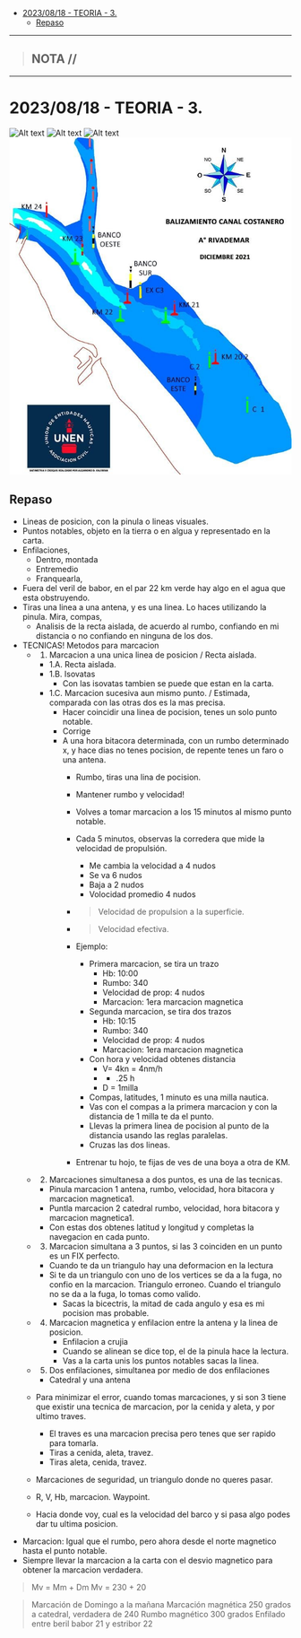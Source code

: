 - [2023/08/18 - TEORIA - 3.](#20230818---teoria---3)
  - [Repaso](#repaso)


-----------------
> NOTA //  
> - 
--------------------
# 2023/08/18 - TEORIA - 3. 

![Alt text](GrafRumbo.jpeg)
![Alt text](CalculoDm.jpeg)
![Alt text](CalculoDm.jpeg)
![Alt text](temadeexamen.jpeg)





## Repaso 

 -  Lineas de posicion, con la pinula o lineas visuales.
 -  Puntos notables, objeto en la tierra o en algua y representado en la carta.
 -  Enfilaciones, 
    -  Dentro, montada
    -  Entremedio
    -  Franquearla, 
 -  Fuera del veril de babor, en el par 22 km verde hay algo en el agua que esta obstruyendo.
 -  Tiras una linea a una antena, y es una linea. Lo haces utilizando la pinula. Mira, compas, 
    -  Analisis de la recta aislada, de acuerdo al rumbo, confiando en mi distancia o no confiando en ninguna de los dos.
 - TECNICAS! Metodos para marcacion
    -  1. Marcacion a una unica linea de posicion /  Recta aislada.
       -  1.A. Recta aislada.
       -  1.B. Isovatas
          - Con las isovatas tambien se puede que estan en la carta.
        - 1.C. Marcacion sucesiva aun mismo punto. / Estimada, comparada con las otras dos es la mas precisa.
          - Hacer coincidir una linea de pocision, tenes un solo punto notable.
          - Corrige 
          - A una hora bitacora determinada, con un rumbo determinado x, y hace dias no tenes pocision, de repente tenes un faro o una antena.
            - Rumbo, tiras una lina de pocision.
            - Mantener rumbo y velocidad!
            - Volves a tomar marcacion a los 15 minutos al mismo punto notable.
            - Cada 5 minutos, observas la corredera que mide la velocidad de propulsión.
              - Me cambia la velocidad a 4 nudos
              - Se va 6 nudos
              - Baja a 2 nudos
              - Volocidad promedio 4 nudos
            - > Velocidad de propulsion a la superficie.
            - > Velocidad efectiva.
            - Ejemplo: 
              - Primera marcacion, se tira un trazo
                - Hb: 10:00
                - Rumbo: 340
                - Velocidad de prop: 4 nudos
                - Marcacion: 1era marcacion magnetica
              - Segunda marcacion, se tira dos trazos 
                - Hb: 10:15
                - Rumbo: 340
                - Velocidad de prop: 4 nudos
                - Marcacion: 1era marcacion magnetica
              - Con hora y velocidad obtenes distancia
                - V= 4kn = 4nm/h 
                - * .25 h 
                - D = 1milla
              - Compas, latitudes, 1 minuto es una milla nautica.
              - Vas con el compas a la primera marcacion y con la distancia de 1 milla te da el punto.
              - Llevas la primera linea de pocision al punto de la distancia usando las reglas paralelas.
              - Cruzas las dos lineas.


            - Entrenar tu hojo, te fijas de ves de una boya a otra de KM.
    -  2. Marcaciones simultanesa a dos puntos, es una de las tecnicas.
       -  Pinula marcacion 1 antena, rumbo, velocidad, hora bitacora y marcacion magnetica1.
       -  Puntla marcacion 2 catedral rumbo, velocidad, hora bitacora y marcacion magnetica1.
       -  Con estas dos obtenes latitud y longitud y completas la navegacion en cada punto.
    -  3. Marcacion simultana a 3 puntos, si las 3 coinciden en un punto es un FIX perfecto.
       -  Cuando te da un triangulo hay una deformacion en la lectura
       -  Si te da un triangulo con uno de los vertices se da a la fuga, no confio en la marcacion. Triangulo erroneo. Cuando el triangulo no se da a la fuga, lo tomas como valido. 
          - Sacas la bicectris, la mitad de cada angulo y esa es mi pocision mas probable. 
    -  4. Marcacion magnetica y enfilacion entre la antena y la linea de posicion.
          - Enfilacion a crujia
          - Cuando se alinean se dice top, el de la pinula hace la lectura.  
          - Vas a la carta unis los puntos notables sacas la linea.
     - 5. Dos enfilaciones, simultanea por medio de dos enfilaciones
       - Catedral y una antena
       
    - Para minimizar el error, cuando tomas marcaciones, y si son 3 tiene que existir una tecnica de marcacion, por la cenida y aleta, y por ultimo traves.
      - El traves es una marcacion precisa pero tenes que ser rapido para tomarla.
      - Tiras a cenida, aleta, travez. 
      - Tiras aleta, cenida, travez.  
    -  Marcaciones de seguridad, un triangulo donde no queres pasar.
    -  R, V, Hb, marcacion. Waypoint. 
    -  Hacia donde voy, cual es la velocidad del barco y si pasa algo podes dar tu ultima posicion. 
 -  Marcacion: Igual que el rumbo, pero ahora desde el norte magnetico hasta el punto notable.
 -  Siempre llevar la marcacion a la carta con el desvio magnetico para obtener la marcacion verdadera.

> Mv = Mm + Dm
> Mv = 230 + 20

> Marcación de Domingo a la mañana
  > Marcación magnética 250 grados a catedral, verdadera de 240
  > Rumbo magnético 300 grados 
  > Enfilado entre beril babor 21 y estribor 22